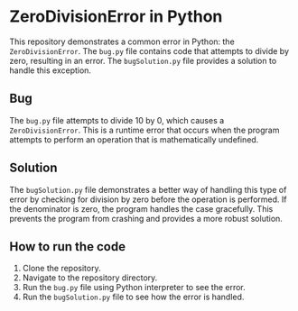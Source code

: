 # ZeroDivisionError in Python

This repository demonstrates a common error in Python: the `ZeroDivisionError`. The `bug.py` file contains code that attempts to divide by zero, resulting in an error. The `bugSolution.py` file provides a solution to handle this exception.

## Bug

The `bug.py` file attempts to divide 10 by 0, which causes a `ZeroDivisionError`. This is a runtime error that occurs when the program attempts to perform an operation that is mathematically undefined.

## Solution

The `bugSolution.py` file demonstrates a better way of handling this type of error by checking for division by zero before the operation is performed. If the denominator is zero, the program handles the case gracefully. This prevents the program from crashing and provides a more robust solution.

## How to run the code

1. Clone the repository.
2. Navigate to the repository directory.
3. Run the `bug.py` file using Python interpreter to see the error.
4. Run the `bugSolution.py` file to see how the error is handled.